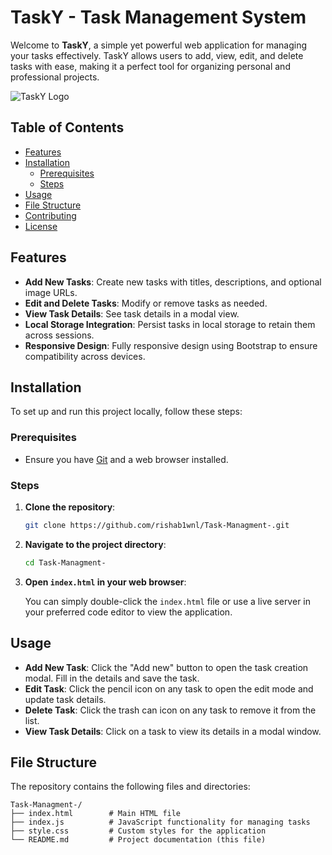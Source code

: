 # TaskY - Task Management System

Welcome to **TaskY**, a simple yet powerful web application for managing your tasks effectively. TaskY allows users to add, view, edit, and delete tasks with ease, making it a perfect tool for organizing personal and professional projects.

![TaskY Logo](https://via.placeholder.com/150)

## Table of Contents

- [Features](#features)
- [Installation](#installation)
  - [Prerequisites](#prerequisites)
  - [Steps](#steps)
- [Usage](#usage)
- [File Structure](#file-structure)
- [Contributing](#contributing)
- [License](#license)

## Features

- **Add New Tasks**: Create new tasks with titles, descriptions, and optional image URLs.
- **Edit and Delete Tasks**: Modify or remove tasks as needed.
- **View Task Details**: See task details in a modal view.
- **Local Storage Integration**: Persist tasks in local storage to retain them across sessions.
- **Responsive Design**: Fully responsive design using Bootstrap to ensure compatibility across devices.

## Installation

To set up and run this project locally, follow these steps:

### Prerequisites

- Ensure you have [Git](https://git-scm.com/) and a web browser installed.

### Steps

1. **Clone the repository**:

    ```bash
    git clone https://github.com/rishab1wnl/Task-Managment-.git
    ```

2. **Navigate to the project directory**:

    ```bash
    cd Task-Managment-
    ```

3. **Open `index.html` in your web browser**:

    You can simply double-click the `index.html` file or use a live server in your preferred code editor to view the application.

## Usage

- **Add New Task**: Click the "Add new" button to open the task creation modal. Fill in the details and save the task.
- **Edit Task**: Click the pencil icon on any task to open the edit mode and update task details.
- **Delete Task**: Click the trash can icon on any task to remove it from the list.
- **View Task Details**: Click on a task to view its details in a modal window.

## File Structure

The repository contains the following files and directories:

```plaintext
Task-Managment-/
├── index.html        # Main HTML file
├── index.js          # JavaScript functionality for managing tasks
├── style.css         # Custom styles for the application
└── README.md         # Project documentation (this file)
